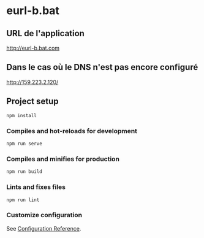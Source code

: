 # eurl-b.bat

## URL de l'application
http://eurl-b.bat.com

## Dans le cas où le DNS n'est pas encore configuré
http://159.223.2.120/

## Project setup
```
npm install
```

### Compiles and hot-reloads for development
```
npm run serve
```

### Compiles and minifies for production
```
npm run build
```

### Lints and fixes files
```
npm run lint
```

### Customize configuration
See [Configuration Reference](https://cli.vuejs.org/config/).
